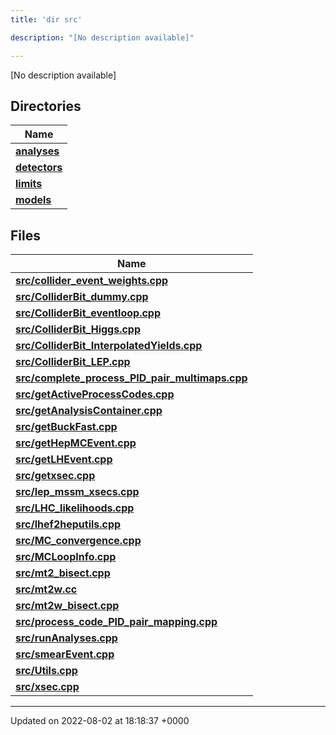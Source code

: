 ```yaml
---
title: 'dir src'

description: "[No description available]"

---
```







[No description available]

## Directories

| Name           |
| -------------- |
| **[analyses](/documentation/code/main/files/dir_ebf4efc09232e9b3baff73345d00af17/#dir-analyses)**  |
| **[detectors](/documentation/code/main/files/dir_ec0001d0a47d8f5e87814a0c290a00e6/#dir-detectors)**  |
| **[limits](/documentation/code/main/files/dir_43317e43f0d2f00527788176b6ed19bf/#dir-limits)**  |
| **[models](/documentation/code/main/files/dir_6a2ef1661f87480de03fb9e3f0a6d5bc/#dir-models)**  |

## Files

| Name           |
| -------------- |
| **[src/collider_event_weights.cpp](/documentation/code/main/files/collider__event__weights_8cpp/#file-collider-event-weights.cpp)**  |
| **[src/ColliderBit_dummy.cpp](/documentation/code/main/files/colliderbit__dummy_8cpp/#file-colliderbit-dummy.cpp)**  |
| **[src/ColliderBit_eventloop.cpp](/documentation/code/main/files/colliderbit__eventloop_8cpp/#file-colliderbit-eventloop.cpp)**  |
| **[src/ColliderBit_Higgs.cpp](/documentation/code/main/files/colliderbit__higgs_8cpp/#file-colliderbit-higgs.cpp)**  |
| **[src/ColliderBit_InterpolatedYields.cpp](/documentation/code/main/files/colliderbit__interpolatedyields_8cpp/#file-colliderbit-interpolatedyields.cpp)**  |
| **[src/ColliderBit_LEP.cpp](/documentation/code/main/files/colliderbit__lep_8cpp/#file-colliderbit-lep.cpp)**  |
| **[src/complete_process_PID_pair_multimaps.cpp](/documentation/code/main/files/complete__process__pid__pair__multimaps_8cpp/#file-complete-process-pid-pair-multimaps.cpp)**  |
| **[src/getActiveProcessCodes.cpp](/documentation/code/main/files/getactiveprocesscodes_8cpp/#file-getactiveprocesscodes.cpp)**  |
| **[src/getAnalysisContainer.cpp](/documentation/code/main/files/getanalysiscontainer_8cpp/#file-getanalysiscontainer.cpp)**  |
| **[src/getBuckFast.cpp](/documentation/code/main/files/getbuckfast_8cpp/#file-getbuckfast.cpp)**  |
| **[src/getHepMCEvent.cpp](/documentation/code/main/files/gethepmcevent_8cpp/#file-gethepmcevent.cpp)**  |
| **[src/getLHEvent.cpp](/documentation/code/main/files/getlhevent_8cpp/#file-getlhevent.cpp)**  |
| **[src/getxsec.cpp](/documentation/code/main/files/getxsec_8cpp/#file-getxsec.cpp)**  |
| **[src/lep_mssm_xsecs.cpp](/documentation/code/main/files/lep__mssm__xsecs_8cpp/#file-lep-mssm-xsecs.cpp)**  |
| **[src/LHC_likelihoods.cpp](/documentation/code/main/files/lhc__likelihoods_8cpp/#file-lhc-likelihoods.cpp)**  |
| **[src/lhef2heputils.cpp](/documentation/code/main/files/lhef2heputils_8cpp/#file-lhef2heputils.cpp)**  |
| **[src/MC_convergence.cpp](/documentation/code/main/files/mc__convergence_8cpp/#file-mc-convergence.cpp)**  |
| **[src/MCLoopInfo.cpp](/documentation/code/main/files/mcloopinfo_8cpp/#file-mcloopinfo.cpp)**  |
| **[src/mt2_bisect.cpp](/documentation/code/main/files/mt2__bisect_8cpp/#file-mt2-bisect.cpp)**  |
| **[src/mt2w.cc](/documentation/code/main/files/mt2w_8cc/#file-mt2w.cc)**  |
| **[src/mt2w_bisect.cpp](/documentation/code/main/files/mt2w__bisect_8cpp/#file-mt2w-bisect.cpp)**  |
| **[src/process_code_PID_pair_mapping.cpp](/documentation/code/main/files/process__code__pid__pair__mapping_8cpp/#file-process-code-pid-pair-mapping.cpp)**  |
| **[src/runAnalyses.cpp](/documentation/code/main/files/runanalyses_8cpp/#file-runanalyses.cpp)**  |
| **[src/smearEvent.cpp](/documentation/code/main/files/smearevent_8cpp/#file-smearevent.cpp)**  |
| **[src/Utils.cpp](/documentation/code/main/files/utils_8cpp/#file-utils.cpp)**  |
| **[src/xsec.cpp](/documentation/code/main/files/xsec_8cpp/#file-xsec.cpp)**  |






-------------------------------

Updated on 2022-08-02 at 18:18:37 +0000
